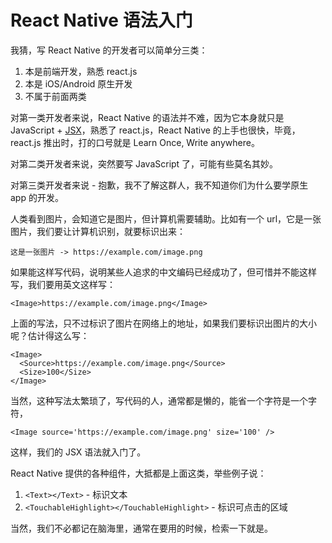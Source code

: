 # React Native 语法入门

我猜，写 React Native 的开发者可以简单分三类：

1. 本是前端开发，熟悉 react.js
2. 本是 iOS/Android 原生开发
3. 不属于前面两类

对第一类开发者来说，React Native 的语法并不难，因为它本身就只是 JavaScript + [JSX](https://facebook.github.io/react/docs/jsx-in-depth.html)，熟悉了 react.js，React Native 的上手也很快，毕竟，react.js 推出时，打的口号就是 Learn Once, Write anywhere。

对第二类开发者来说，突然要写 JavaScript 了，可能有些莫名其妙。

对第三类开发者来说 - 抱歉，我不了解这群人，我不知道你们为什么要学原生 app 的开发。

人类看到图片，会知道它是图片，但计算机需要辅助。比如有一个 url，它是一张图片，我们要让计算机识别，就要标识出来：

```
这是一张图片 -> https://example.com/image.png
```
如果能这样写代码，说明某些人追求的中文编码已经成功了，但可惜并不能这样写，我们要用英文这样写：

```
<Image>https://example.com/image.png</Image>
```
上面的写法，只不过标识了图片在网络上的地址，如果我们要标识出图片的大小呢？估计得这么写：

```
<Image>
  <Source>https://example.com/image.png</Source>
  <Size>100</Size>
</Image>
```
当然，这种写法太繁琐了，写代码的人，通常都是懒的，能省一个字符是一个字符，

```
<Image source='https://example.com/image.png' size='100' />
```
这样，我们的 JSX 语法就入门了。

React Native 提供的各种组件，大抵都是上面这类，举些例子说：

1. `<Text></Text>` - 标识文本
2. `<TouchableHighlight></TouchableHighlight>` - 标识可点击的区域

当然，我们不必都记在脑海里，通常在要用的时候，检索一下就是。